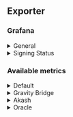 ## Exporter

### Grafana

<details close>

<summary>General</summary>

![dashboard](assets/cendermint.png)

</details>

<details close>

<summary>Signing Status</summary>

https://user-images.githubusercontent.com/31609693/200193555-2e5f6bc4-ecf4-4332-9999-a8db61b4fcda.mov

</details>

### Available metrics

<details>

<summary>Default</summary>

| Name                                                | Type    |
| --------------------------------------------------- | ------- |
| `cendermint_chain_blockHeight`                      | Gauge   |
| `cendermint_chain_block_interval`                   | Gauge   |
| `cendermint_staking_bonded_ratio`                   | Gauge   |
| `cendermint_staking_bonded_tokens`                  | Gauge   |
| `cendermint_staking_not_bonded_tokens`              | Gauge   |
| `cendermint_staking_total_supply`                   | Gauge   |
| `cendermint_slashing_downtime_jail_duration`        | Gauge   |
| `cendermint_slashing_min_signed_per_window`         | Gauge   |
| `cendermint_slashing_signed_blocks_window`          | Gauge   |
| `cendermint_slashing_slash_fraction_double_sign`    | Gauge   |
| `cendermint_slashing_slash_fraction_downtime`       | Gauge   |
| `cendermint_slashing_start_Height`                  | Gauge   |
| `cendermint_slashing_index_offset`                  | Gauge   |
| `cendermint_slashing_jailed_until`                  | Gauge   |
| `cendermint_slashing_tombstoned`                    | Gauge   |
| `cendermint_slashing_missed_blocks_counter`         | Gauge   |
| `cendermint_minting_actual_inflation`               | Gauge   |
| `cendermint_minting_inflation`                      | Gauge   |
| `cendermint_gov_total_proposal_count`               | Gauge   |
| `cendermint_gov_voting_proposal_count`              | Gauge   |
| `cendermint_gov_voting_proposal_voted_count`        | Gauge   |
| `cendermint_gov_voting_proposal_did_not_vote_count` | Gauge   |
| `cendermint_validator_voting_power`                 | Gauge   |
| `cendermint_validator_min_self_delegation`          | Gauge   |
| `cendermint_validator_jail_status`                  | Gauge   |
| `cendermint_validator_delegation_shares`            | Gauge   |
| `cendermint_validator_delegation_ratio`             | Gauge   |
| `cendermint_validator_commission_rate`              | Gauge   |
| `cendermint_validator_commission_max_rate`          | Gauge   |
| `cendermint_validator_commission_max_change_rate`   | Gauge   |
| `cendermint_validator_precommit_status`             | Gauge   |
| `cendermint_validator_proposer_status`              | Gauge   |
| `cendermint_validator_last_signed_height`           | Gauge   |
| `cendermint_validator_miss_count`                   | Gauge   |
| `cendermint_validator_miss_consecutive`             | Gauge   |
| `cendermint_validator_miss_threshold`               | Gauge   |
| `cendermint_upgrade_planned`                        | Gauge   |
| `cendermint_ibc_channels_total`                     | Gauge   |
| `cendermint_ibc_channels_open`                      | Gauge   |
| `cendermint_ibc_connections_total`                  | Gauge   |
| `cendermint_ibc_connections_open`                   | Gauge   |
| `cendermint_labels_node_info`                       | Counter |
| `cendermint_labels_addr`                            | Counter |
| `cendermint_labels_upgrade`                         | Counter |
| `cendermint_tx_tps`                                 | Gauge   |
| `cendermint_tx_gas_wanted_total`                    | Gauge   |
| `cendermint_tx_gas_used_total`                      | Gauge   |
| `cendermint_tx_events_total`                        | Gauge   |
| `cendermint_tx_delegate_total`                      | Gauge   |
| `cendermint_tx_message_total`                       | Gauge   |
| `cendermint_tx_transfer_total`                      | Gauge   |
| `cendermint_tx_unbond_total`                        | Gauge   |
| `cendermint_tx_withdraw_rewards_total`              | Gauge   |
| `cendermint_tx_create_validator_total`              | Gauge   |
| `cendermint_tx_redelegate_total`                    | Gauge   |
| `cendermint_tx_proposal_vote_total`                 | Gauge   |
| `cendermint_tx_ibc_fungible_token_packet_total`     | Gauge   |
| `cendermint_tx_ibc_transfer_total`                  | Gauge   |
| `cendermint_tx_ibc_update_client_total`             | Gauge   |
| `cendermint_tx_ibc_ack_packet_total`                | Gauge   |
| `cendermint_tx_ibc_send_packet_total`               | Gauge   |
| `cendermint_tx_ibc_recv_packet_total`               | Gauge   |
| `cendermint_tx_ibc_timeout_total`                   | Gauge   |
| `cendermint_tx_ibc__timeout_packet_total`           | Gauge   |
| `cendermint_tx_ibc_denom_trace_total`               | Gauge   |
| `cendermint_tx_swap_swap_within_batch_total`        | Gauge   |
| `cendermint_tx_swap_withdraw_within_batch_total`    | Gauge   |
| `cendermint_tx_swap_deposit_within_batch_total`     | Gauge   |
| `cendermint_tx_others_total`                        | Gauge   |

</details>

<details>

<summary>Gravity Bridge</summary>

| Name                                            | Type  |
| ----------------------------------------------- | ----- |
| `cendermint_gravity_signed_valsets_window`      | Gauge |
| `cendermint_gravity_signed_batches_window`      | Gauge |
| `cendermint_gravity_target_batch_timeout`       | Gauge |
| `cendermint_gravity_slash_fraction_valset`      | Gauge |
| `cendermint_gravity_slash_fraction_batch`       | Gauge |
| `cendermint_gravity_slash_fraction_bad_eth_sig` | Gauge |
| `cendermint_gravity_valset_reward_amount`       | Gauge |
| `cendermint_gravity_bridge_active`              | Gauge |
| `cendermint_gravity_valset_count`               | Gauge |
| `cendermint_gravity_valset_active`              | Gauge |
| `cendermint_gravity_event_nonce`                | Gauge |
| `cendermint_gravity_erc20_price`                | Gauge |
| `cendermint_gravity_batch_fees`                 | Gauge |
| `cendermint_gravity_batches_fees`               | Gauge |
| `cendermint_gravity_bridge_fees`                | Gauge |

</details>

<details>

<summary>Akash</summary>

| Name                                  | Type  |
| ------------------------------------- | ----- |
| `cendermint_akash_total_deployments`  | Gauge |
| `cendermint_akash_active_deployments` | Gauge |
| `cendermint_akash_closed_deployments` | Gauge |

</details>

<details>

<summary>Oracle</summary>

| Name                                                | Type  |
| --------------------------------------------------- | ----- |
| `cendermint_oracle_validator_missed_blocks_counter` | Gauge |
| `cendermint_oracle_validator_prevote_submit_height` | Gauge |
| `cendermint_oracle_validator_vote_module_votes`     | Gauge |

</details>
